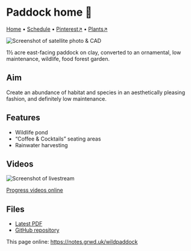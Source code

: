 # Paddock home 🏡

[Home](https://notes.grwd.uk/wildpaddock/) • [Schedule](https://notes.grwd.uk/wildpaddock/schedule) • [Pinterest↗](https://pinterest.co.uk/NatureWorksGarden/wildpaddock) • [Plants↗](https://bit.ly/wildpaddock-plants)

![Screenshot of satellite photo & CAD](https://res.cloudinary.com/growdigital/image/upload/w_320/v1640208551/wildpaddock/paddock-screenshot-begin.jpg)

1½ acre east-facing paddock on clay, converted to an ornamental, low maintenance, wildlife, food forest garden.

## Aim

Create an abundance of habitat and species in an aesthetically pleasing fashion, and definitely low maintenance.

## Features

* Wildlife pond
* “Coffee & Cocktails” seating areas
* Rainwater harvesting

## Videos

![Screenshot of livestream](https://res.cloudinary.com/growdigital/image/upload/w_320/v1638362351/clifftop/clifftop-livestream.jpg)

[Progress videos online](https://bit.ly/wildpaddock-playlist)

## Files

* [Latest PDF](https://github.com/growdigital/wildpaddock/blob/main/wildpaddock.pdf)
* [GitHub repository](https://github.com/growdigital/wildpaddock)

This page online: <https://notes.grwd.uk/wildpaddock>
